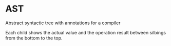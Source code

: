 # AST
Abstract syntactic tree with annotations for a compiler

Each child shows the actual value and the operation result between silbings from the bottom to the top.
